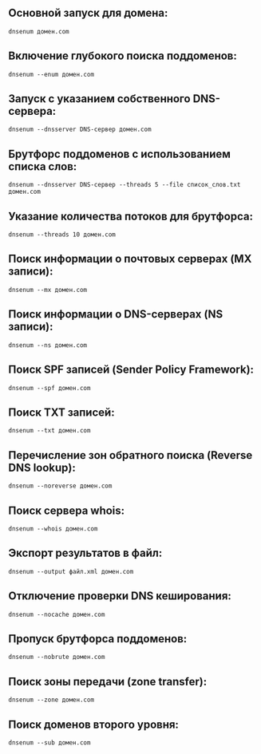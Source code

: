 ## Основной запуск для домена:

```
dnsenum домен.com
```

## Включение глубокого поиска поддоменов:

```
dnsenum --enum домен.com
```

## Запуск с указанием собственного DNS-сервера:

```
dnsenum --dnsserver DNS-сервер домен.com
```

## Брутфорс поддоменов с использованием списка слов:

```
dnsenum --dnsserver DNS-сервер --threads 5 --file список_слов.txt домен.com
```

## Указание количества потоков для брутфорса:

```
dnsenum --threads 10 домен.com
```

## Поиск информации о почтовых серверах (MX записи):

```
dnsenum --mx домен.com
```

## Поиск информации о DNS-серверах (NS записи):

```
dnsenum --ns домен.com
```

## Поиск SPF записей (Sender Policy Framework):

```
dnsenum --spf домен.com
```

## Поиск TXT записей:

```
dnsenum --txt домен.com
```

## Перечисление зон обратного поиска (Reverse DNS lookup):

```
dnsenum --noreverse домен.com
```

## Поиск сервера whois:

```
dnsenum --whois домен.com
```

## Экспорт результатов в файл:

```
dnsenum --output файл.xml домен.com
```

## Отключение проверки DNS кеширования:

```
dnsenum --nocache домен.com
```

## Пропуск брутфорса поддоменов:

```
dnsenum --nobrute домен.com
```

## Поиск зоны передачи (zone transfer):

```
dnsenum --zone домен.com
```

## Поиск доменов второго уровня:

```
dnsenum --sub домен.com
```